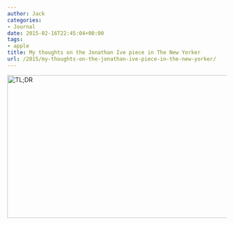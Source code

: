 ```yaml
---
author: Jack
categories:
- Journal
date: 2015-02-16T22:45:04+00:00
tags:
- apple
title: My thoughts on the Jonathan Ive piece in The New Yorker
url: /2015/my-thoughts-on-the-jonathan-ive-piece-in-the-new-yorker/
---
```


<img title="tldr.png" src="/wp-content/uploads/2015/02/tldr.png" alt="TL;DR" width="520" height="328" border="0" />